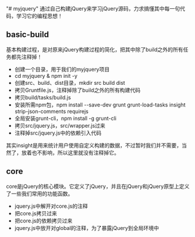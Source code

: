 "# myjquery" 
通过自己构建jQuery来学习jQuery源码，力求搞懂其中每一句代码，学习它的编程思想！

## basic-build
基本构建过程，是对原来jQuery构建过程的简化，把其中除了build之外的所有任务都先注释掉！

- 创建一个目录，用于我们的myjquery项目
- cd myjquery & npm init -y
- 创建src、build、dist目录，mkdir src build dist
- 拷贝Gruntfile.js，注释掉除了build之外的所有构建代码
- 拷贝build/tasks/build.js
- 安装所需npm包，npm install --save-dev grunt grunt-load-tasks insight strip-json-comments requirejs
- 全局安装grunt-cli，npm install -g grunt-cli
- 拷贝src/jquery.js，src/wrapper.js过来
- 注释掉src/jquery.js中的依赖引入代码

其实insight是用来统计用户使用自定义构建的数据，不过暂时我们并不需要，当然了，放着也不影响，所以这里就没有注释掉它。

## core
core是jQuery的核心模块。它定义了jQuery，并且在jQuery和jQuery原型上定义了一些我们常用的功能函数。

- jquery.js中解开对core.js的注释
- 把core.js拷贝过来
- 把core.js的依赖拷贝过来
- jquery.js中放开对global的注释，为了暴露jQuery到全局环境中

